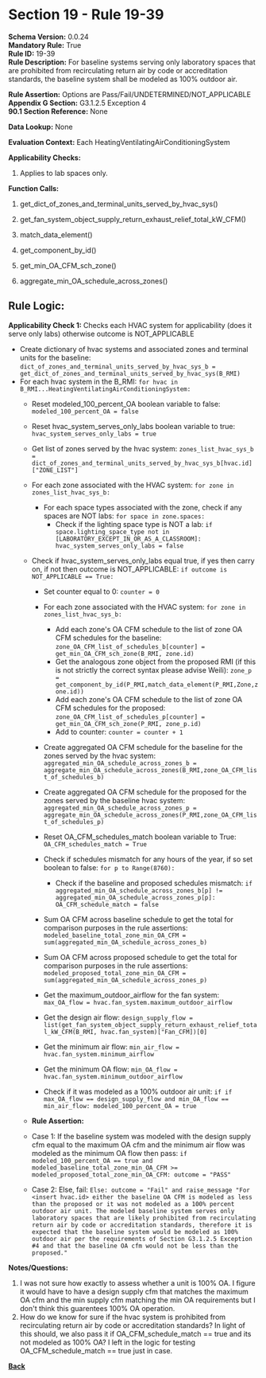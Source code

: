 # Section 19 - Rule 19-39                 
**Schema Version:** 0.0.24      
**Mandatory Rule:** True    
**Rule ID:** 19-39                   
**Rule Description:**  For baseline systems serving only laboratory spaces that are prohibited from recirculating return air by code or accreditation standards, the baseline system shall be modeled as 100% outdoor air. 

**Rule Assertion:** Options are Pass/Fail/UNDETERMINED/NOT_APPLICABLE     
**Appendix G Section:** G3.1.2.5 Exception 4           
**90.1 Section Reference:** None  

**Data Lookup:** None    

**Evaluation Context:** Each HeatingVentilatingAirConditioningSystem  

**Applicability Checks:**  
1. Applies to lab spaces only.    
   
**Function Calls:**  
1. get_dict_of_zones_and_terminal_units_served_by_hvac_sys()    
2. get_fan_system_object_supply_return_exhaust_relief_total_kW_CFM() 
3. match_data_element()  
3. get_component_by_id()  

5. get_min_OA_CFM_sch_zone()  
6. aggregate_min_OA_schedule_across_zones()  

## Rule Logic:   
**Applicability Check 1:**  Checks each HVAC system for applicability  (does it serve only labs) otherwise outcome is NOT_APPLICABLE
- Create dictionary of hvac systems and associated zones and terminal units for the baseline: `dict_of_zones_and_terminal_units_served_by_hvac_sys_b = get_dict_of_zones_and_terminal_units_served_by_hvac_sys(B_RMI)`   
- For each hvac system in the B_RMI: `for hvac in B_RMI...HeatingVentilatingAirConditioningSystem:`  
    - Reset modeled_100_percent_OA boolean variable to false: `modeled_100_percent_OA = false`  
    - Reset hvac_system_serves_only_labs boolean variable to true: `hvac_system_serves_only_labs = true`  
    - Get list of zones served by the hvac system: `zones_list_hvac_sys_b = dict_of_zones_and_terminal_units_served_by_hvac_sys_b[hvac.id]["ZONE_LIST"]`  
    - For each zone associated with the HVAC system: `for zone in zones_list_hvac_sys_b:`  
        - For each space types associated with the zone, check if any spaces are NOT labs: `for space in zone.spaces:`
            - Check if the lighting space type is NOT a lab: `if space.lighting_space_type not in [LABORATORY_EXCEPT_IN_OR_AS_A_CLASSROOM]: hvac_system_serves_only_labs = false`    
    - Check if hvac_system_serves_only_labs equal true, if yes then carry on, if not then outcome is NOT_APPLICABLE: `if outcome is NOT_APPLICABLE == True:`  
        - Set counter equal to 0: `counter = 0`  
        - For each zone associated with the HVAC system: `for zone in zones_list_hvac_sys_b:`  
            - Add each zone's OA CFM schedule to the list of zone OA CFM schedules for the baseline: `zone_OA_CFM_list_of_schedules_b[counter] = get_min_OA_CFM_sch_zone(B_RMI, zone.id)`  
            - Get the analogous zone object from the proposed RMI (if this is not strictly the correct syntax please advise Weili): `zone_p = get_component_by_id(P_RMI,match_data_element(P_RMI,Zone,zone.id))`    
            - Add each zone's OA CFM schedule to the list of zone OA CFM schedules for the proposed: `zone_OA_CFM_list_of_schedules_p[counter] = get_min_OA_CFM_sch_zone(P_RMI, zone_p.id)`  
            - Add to counter: `counter = counter + 1`

        - Create aggregated OA CFM schedule for the baseline for the zones served by the hvac system: `aggregated_min_OA_schedule_across_zones_b = aggregate_min_OA_schedule_across_zones(B_RMI,zone_OA_CFM_list_of_schedules_b)`  
        - Create aggregated OA CFM schedule for the proposed for the zones served by the baseline hvac system: `aggregated_min_OA_schedule_across_zones_p = aggregate_min_OA_schedule_across_zones(P_RMI,zone_OA_CFM_list_of_schedules_p)`  
        - Reset OA_CFM_schedules_match boolean variable to True: `OA_CFM_schedules_match = True`  
        - Check if schedules mismatch for any hours of the year, if so set boolean to false: `for p to Range(8760):`  
            - Check if the baseline and proposed schedules mismatch: `if aggregated_min_OA_schedule_across_zones_b[p] != aggregated_min_OA_schedule_across_zones_p[p]: OA_CFM_schedule_match = false`   
        - Sum OA CFM across baseline schedule to get the total for comparison purposes in the rule assertions: `modeled_baseline_total_zone_min_OA_CFM = sum(aggregated_min_OA_schedule_across_zones_b)`  
        - Sum OA CFM across proposed schedule to get the total for comparison purposes in the rule assertions: `modeled_proposed_total_zone_min_OA_CFM = sum(aggregated_min_OA_schedule_across_zones_p)`  

        - Get the maximum_outdoor_airflow for the fan system: `max_OA_flow = hvac.fan_system.maximum_outdoor_airflow`  
        - Get the design air flow: `design_supply_flow = list(get_fan_system_object_supply_return_exhaust_relief_total_kW_CFM(B_RMI, hvac.fan_system)["Fan_CFM])[0]`  
        - Get the minimum air flow: `min_air_flow = hvac.fan_system.minimum_airflow`  
        - Get the minimum OA flow: `min_OA_flow = hvac.fan_system.minimum_outdoor_airflow` 
        - Check if it was modeled as a 100% outdoor air unit: `if if max_OA_flow == design_supply_flow and min_OA_flow == min_air_flow: modeled_100_percent_OA = true`  
        
    - **Rule Assertion:** 
    - Case 1: If the baseline system was modeled with the design supply cfm equal to the maximum OA cfm and the minimum air flow was modeled as the minimum OA flow then pass: `if modeled_100_percent_OA == true and modeled_baseline_total_zone_min_OA_CFM >= modeled_proposed_total_zone_min_OA_CFM: outcome = "PASS"`  
    - Case 2: Else, fail: `Else: outcome = "Fail" and raise_message "For <insert hvac.id> either the baseline OA CFM is modeled as less than the proposed or it was not modeled as a 100% percent outdoor air unit. The modeled baseline system serves only laboratory spaces that are likely prohibited from recirculating return air by code or accreditation standards, therefore it is expected that the baseline system would be modeled as 100% outdoor air per the requirements of Section G3.1.2.5 Exception #4 and that the baseline OA cfm would not be less than the proposed."`  


**Notes/Questions:**   
1. I was not sure how exactly to assess whether a unit is 100% OA. I figure it would have to have a design supply cfm that matches the maximum OA cfm and the min supply cfm matching the min OA requirements but I don't think this guarentees 100% OA operation. 
2. How do we know for sure if the hvac system is prohibited from recirculating return air by code or accreditation standards? In light of this should, we also pass it if OA_CFM_schedule_match == true and its not modeled as 100% OA? I left in the logic for testing OA_CFM_schedule_match == true just in case.

**[Back](_toc.md)**